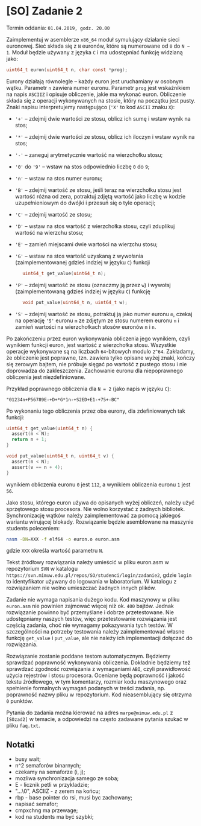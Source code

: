 # [SO] Zadanie 2

Termin oddania: `01.04.2019, godz. 20.00`

Zaimplementuj w asemblerze `x86_64` moduł symulujący działanie sieci euronowej.
Sieć składa się z `N` euronów, które są numerowane od `0` do `N − 1`. Moduł będzie
używany z języka `C` i ma udostępniać funkcję widzianą jako:

```c
uint64_t euron(uint64_t n, char const *prog);
```

Eurony działają równolegle – każdy euron jest uruchamiany w osobnym wątku.
Parametr `n` zawiera numer euronu. Parametr `prog` jest wskaźnikiem na napis `ASCIIZ`
i opisuje obliczenie, jakie ma wykonać euron. Obliczenie składa się z operacji
wykonywanych na stosie, który na początku jest pusty. Znaki napisu
interpretujemy następująco (`'X'` to kod `ASCII` znaku `X`):

* `'+'` – zdejmij dwie wartości ze stosu, oblicz ich sumę i wstaw wynik na stos;

* `'*'` – zdejmij dwie wartości ze stosu, oblicz ich iloczyn i wstaw wynik na stos;

* `'-'` – zaneguj arytmetycznie wartość na wierzchołku stosu;

* `'0'` do `'9'` – wstaw na stos odpowiednio liczbę `0` do `9`;

* `'n'` – wstaw na stos numer euronu;

* `'B'` – zdejmij wartość ze stosu, jeśli teraz na wierzchołku stosu jest wartość
      różna od zera, potraktuj zdjętą wartość jako liczbę w kodzie
      uzupełnieniowym do dwójki i przesuń się o tyle operacji;

* `'C'` – zdejmij wartość ze stosu;

* `'D'` – wstaw na stos wartość z wierzchołka stosu, czyli zduplikuj wartość na
      wierzchu stosu;

* `'E'` – zamień miejscami dwie wartości na wierzchu stosu;

* `'G'` – wstaw na stos wartość uzyskaną z wywołania (zaimplementowanej gdzieś
      indziej w języku `C`) funkcji
```c
      uint64_t get_value(uint64_t n);
```

* `'P'` – zdejmij wartość ze stosu (oznaczmy ją przez `w`) i wywołaj (zaimplementowaną
      gdzieś indziej w języku `C`) funkcję
```c
      void put_value(uint64_t n, uint64_t w);
```
* `'S'` – zdejmij wartość ze stosu, potraktuj ją jako numer euronu `m`, czekaj na
      operację `'S'` euronu `m` ze zdjętym ze stosu numerem euronu `n` i zamień
      wartości na wierzchołkach stosów euronów `m` i `n`.

Po zakończeniu przez euron wykonywania obliczenia jego wynikiem, czyli wynikiem
funkcji euron, jest wartość z wierzchołka stosu. Wszystkie operacje wykonywane
są na liczbach `64`-bitowych modulo `2^64`. Zakładamy, że obliczenie jest poprawne,
tzn. zawiera tylko opisane wyżej znaki, kończy się zerowym bajtem, nie próbuje
sięgać po wartość z pustego stosu i nie doprowadza do zakleszczenia. Zachowanie
euronu dla niepoprawnego obliczenia jest niezdefiniowane.

Przykład poprawnego obliczenia dla `N = 2` (jako napis w języku `C`):

`"01234n+P56789E-+D+*G*1n-+S2ED+E1-+75+-BC"`

Po wykonaniu tego obliczenia przez oba eurony, dla zdefiniowanych tak funkcji:
```c
uint64_t get_value(uint64_t n) {
  assert(n < N);
  return n + 1;
}
```
```c
void put_value(uint64_t n, uint64_t v) {
  assert(n < N);
  assert(v == n + 4);
}
```
wynikiem obliczenia euronu `0` jest `112`, a wynikiem obliczenia euronu `1` jest `56`.

Jako stosu, którego euron używa do opisanych wyżej obliczeń, należy użyć
sprzętowego stosu procesora. Nie wolno korzystać z żadnych bibliotek.
Synchronizację wątków należy zaimplementować za pomocą jakiegoś wariantu
wirującej blokady. Rozwiązanie będzie asemblowane na maszynie students
poleceniem:

```bash
nasm -DN=XXX -f elf64 -o euron.o euron.asm
```

gdzie `XXX` określa wartość parametru `N`.

Tekst źródłowy rozwiązania należy umieścić w pliku euron.asm w repozytorium `SVN`
w katalogu `https://svn.mimuw.edu.pl/repos/SO/studenci/login/zadanie2`, gdzie
`login` to identyfikator używany do logowania w laboratorium. W katalogu
z rozwiązaniem nie wolno umieszczać żadnych innych plików.

Zadanie nie wymaga napisania dużego kodu. Kod maszynowy w pliku `euron.asm` nie
powinien zajmować więcej niż ok. `400` bajtów. Jednak rozwiązanie powinno
być przemyślane i dobrze przetestowane. Nie udostępniamy naszych testów, więc
przetestowanie rozwiązania jest częścią zadania, choć nie wymagamy pokazywania
tych testów. W szczególności na potrzeby testowania należy zaimplementować
własne funkcję `get_value` i `put_value`, ale nie należy ich implementacji dołączać
do rozwiązania.

Rozwiązanie zostanie poddane testom automatycznym. Będziemy sprawdzać poprawność
wykonywania obliczenia. Dokładnie będziemy też sprawdzać zgodność rozwiązania
z wymaganiami `ABI`, czyli prawidłowość użycia rejestrów i stosu procesora.
Oceniane będą poprawność i jakość tekstu źródłowego, w tym komentarzy, rozmiar
kodu maszynowego oraz spełnienie formalnych wymagań podanych w treści zadania,
np. poprawność nazwy pliku w repozytorium. Kod nieasemblujący się otrzyma `0`
punktów.

Pytania do zadania można kierować na adres `marpe@mimuw.edu.pl` z `[SOzad2]`
w temacie, a odpowiedzi na często zadawane pytania szukać w pliku `faq.txt`.

## Notatki

* busy wait;
* n^2 semaforów binarnych;
* czekamy na semaforze (i, j);
* mozliwa synchronizacja samego ze soba;
* E - licznik petli w przykladzie;
* "...\0", ASCIIZ - z zerem na końcu;
* rbp - base pointer do rsi, musi byc zachowany;
* napisać semafor;
* cmpxchng ma przewage;
* kod na students ma być szybki;